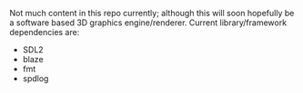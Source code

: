 Not much content in this repo currently; although this will soon hopefully be a software based 3D graphics engine/renderer.
Current library/framework dependencies are: 
* SDL2
* blaze
* fmt
* spdlog